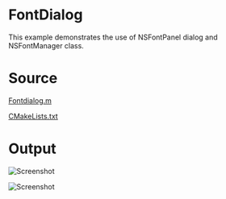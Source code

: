 # FontDialog

This example demonstrates the use of NSFontPanel dialog and NSFontManager class.

# Source

[Fontdialog.m](./FontDialog.m)

[CMakeLists.txt](./CMakeLists.txt)

# Output

![Screenshot](../../../docs/Pictures/FontDialog.png)

![Screenshot](../../../docs/Pictures/FontDialogDark.png)
